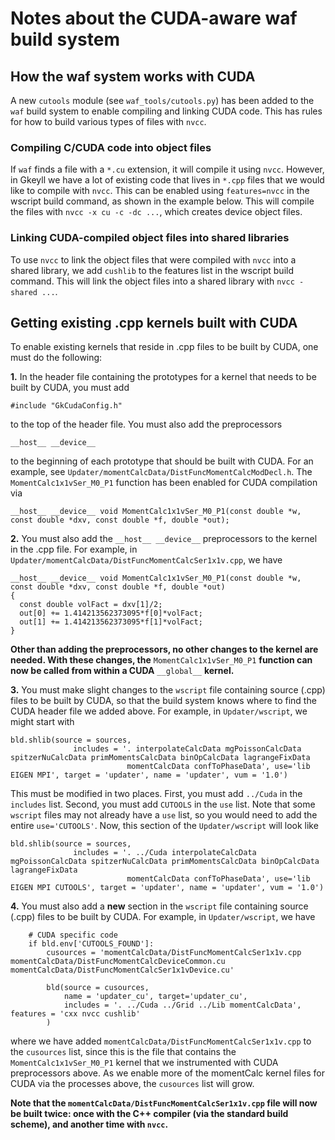 # Notes about the CUDA-aware waf build system

## How the waf system works with CUDA

A new `cutools` module (see `waf_tools/cutools.py`) has been added to the `waf` build system to enable compiling and linking CUDA code. This has rules for how to build various types of files with `nvcc`.

### Compiling C/CUDA code into object files
If `waf` finds a file with a `*.cu` extension, it will compile it using `nvcc`. However, in Gkeyll we have a lot of existing code that lives in `*.cpp` files that we would like to compile with `nvcc`. This can be enabled using `features=nvcc` in the wscript build command, as shown in the example below. This will compile the files with `nvcc -x cu -c -dc ...`, which creates device object files.

### Linking CUDA-compiled object files into shared libraries
To use `nvcc` to link the object files that were compiled with `nvcc` into a shared library, we add `cushlib` to the features list in the wscript build command. This will link the object files into a shared library with `nvcc -shared ...`.

## Getting existing .cpp kernels built with CUDA

To enable existing kernels that reside in .cpp files to be built by CUDA, one must do the following:

**1.** In the header file containing the prototypes for a kernel that needs to be built by CUDA, you must add  
```
#include "GkCudaConfig.h"
```  
to the top of the header file. You must also add the preprocessors  
```
__host__ __device__
```  
to the beginning of each prototype that should be built with CUDA. For an example, see `Updater/momentCalcData/DistFuncMomentCalcModDecl.h`. 
The `MomentCalc1x1vSer_M0_P1` function has been enabled for CUDA compilation via
```
__host__ __device__ void MomentCalc1x1vSer_M0_P1(const double *w, const double *dxv, const double *f, double *out);
```

**2.** You must also add the `__host__ __device__` preprocessors to the kernel in the .cpp file. 
For example, in `Updater/momentCalcData/DistFuncMomentCalcSer1x1v.cpp`, we have
```
__host__ __device__ void MomentCalc1x1vSer_M0_P1(const double *w, const double *dxv, const double *f, double *out)
{
  const double volFact = dxv[1]/2;
  out[0] += 1.414213562373095*f[0]*volFact;
  out[1] += 1.414213562373095*f[1]*volFact;
}
```
**Other than adding the preprocessors, no other changes to the kernel are needed. With these changes, the** `MomentCalc1x1vSer_M0_P1` **function
can now be called from within a CUDA** `__global__` **kernel.**

**3.** You must make slight changes to the `wscript` file containing source (.cpp) files to be built by CUDA, so that the build system knows where to find the CUDA header file we added above. For example, in `Updater/wscript`, we might start with
```
bld.shlib(source = sources,
              includes = '. interpolateCalcData mgPoissonCalcData spitzerNuCalcData primMomentsCalcData binOpCalcData lagrangeFixData 
                          momentCalcData confToPhaseData', use='lib EIGEN MPI', target = 'updater', name = 'updater', vum = '1.0')
```
This must be modified in two places. First, you must add `../Cuda` in the `includes` list. Second, you must add `CUTOOLS` in the `use` list. Note that some `wscript` files may not already have a `use` list, so you would need to add the entire `use='CUTOOLS'`. Now, this section of the `Updater/wscript` will look like
```
bld.shlib(source = sources,
              includes = '. ../Cuda interpolateCalcData mgPoissonCalcData spitzerNuCalcData primMomentsCalcData binOpCalcData lagrangeFixData 
                          momentCalcData confToPhaseData', use='lib EIGEN MPI CUTOOLS', target = 'updater', name = 'updater', vum = '1.0')
```

**4.** You must also add a **new** section in the `wscript` file containing source (.cpp) files to be built by CUDA. For example, in `Updater/wscript`, we have
```
    # CUDA specific code
    if bld.env['CUTOOLS_FOUND']:
        cusources = 'momentCalcData/DistFuncMomentCalcSer1x1v.cpp momentCalcData/DistFuncMomentCalcDeviceCommon.cu momentCalcData/DistFuncMomentCalcSer1x1vDevice.cu'

        bld(source = cusources,
            name = 'updater_cu', target='updater_cu',
            includes = '. ../Cuda ../Grid ../Lib momentCalcData', features = 'cxx nvcc cushlib'
        )
```

where we have added `momentCalcData/DistFuncMomentCalcSer1x1v.cpp` to the `cusources` list, since this is the file that contains the 
`MomentCalc1x1vSer_M0_P1` kernel that we instrumented with CUDA preprocessors above. As we enable more of the momentCalc kernel files for 
CUDA via the processes above, the `cusources` list will grow.

**Note that the `momentCalcData/DistFuncMomentCalcSer1x1v.cpp` file will now be built twice: 
once with the C++ compiler (via the standard build scheme), and another time with ``nvcc``.**


